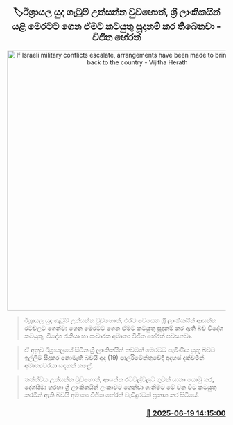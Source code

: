 <p align='center'><b><h2 align='center' title='If Israeli military conflicts escalate, arrangements have been made to bring Sri Lankans back to the country - Vijitha Herath'>🏷ඊශ්‍රායල යුද ගැටුම් උත්සන්න වුවහොත්, ශ්‍රී ලාංකිකයින් යළි මෙරටට ගෙන ඒමට කටයුතු සූදානම් කර තිබෙනවා - විජිත හේරත්</h2></b></p>
<p align='center'><img src='https://helakuru.sgp1.cdn.digitaloceanspaces.com/esana/images/lib/vijitha-herath-parliment-net.jpg' width='600' alt='If Israeli military conflicts escalate, arrangements have been made to bring Sri Lankans back to the country - Vijitha Herath'></p>

> ඊශ්‍රායල යුද ගැටුම් උත්සන්න වුවහොත්, එරට වෙසෙන ශ්‍රී ලාංකිකයින් ආසන්න රටවලට ගෙන්වා ගෙන මෙරටට ගෙන ඒමට කටයුතු සූදානම් කර ඇති බව විදේශ කටයුතු, විදේශ රැකියා හා සංචාරක අමාත්‍ය විජිත හේරත් පවසනවා.

> ඒ අනුව ඊශ්‍රායලයේ සිටින ශ්‍රී ලාංකිකයින් තවමත් මෙරටට පැමිණිය යුතු බවට ඉල්ලීම් සිදුකර නොමැති බවයි අද (19) පාර්ලිමේන්තුවේදී අදහස් දක්වමින් අමාත්‍යවරයා සඳහන් කළේ.

> තත්ත්වය උත්සන්න වුවහොත්, ආසන්න රටවල්වලට ගුවන් යානා යොමු කර, දේශසීමා හරහා ශ්‍රී ලාංකිකයින් ලංකාවට ගෙන්වා ගැනීමට මේ වන විට කටයුතු කරමින් ඇති බවයි අමාත්‍ය විජිත හේරත් වැඩිදුරටත් ප්‍රකාශ කර සිටියේ.



<h3 align='right'><a href='https://www.helakuru.lk/esana/p/111165/'>📅 2025-06-19 14:15:00</a></h3>
